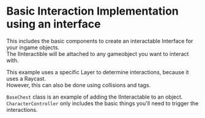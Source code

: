 # Basic Interaction Implementation using an interface  
  
This includes the basic components to create an interactable Interface for your ingame objects.  
The IInteractible will be attached to any gameobject you want to interact with.  
  
This example uses a specific Layer to determine interactions, because it uses a Raycast.  
However, this can also be done using collisions and tags.  
  
`BaseChest` class is an example of adding the IInteractable to an object.  
`CharacterController` only includes the basic things you'll need to trigger the interactions.  
